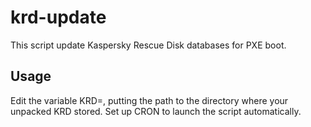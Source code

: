 # krd-update
This script update Kaspersky Rescue Disk databases for PXE boot.

## Usage
Edit the variable KRD=, putting the path to the directory where your unpacked KRD stored.
Set up CRON to launch the script automatically.

